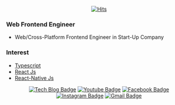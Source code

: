 <div align=center>

[![Hits](https://hits.seeyoufarm.com/api/count/incr/badge.svg?url=https%3A%2F%2Fgithub.com%2F1Seok2&count_bg=%23DDE155&title_bg=%235B5B60&icon=&icon_color=%23E7E7E7&title=hits&edge_flat=false)](https://hits.seeyoufarm.com)

</div>

### Web Frontend Engineer
- Web/Cross-Platform Frontend Engineer in Start-Up Company 

### Interest
- [Typescript](https://github.com/microsoft/TypeScript)
- [React Js](https://github.com/facebook/react)
- [React-Native Js](https://github.com/facebook/react-native)

<div align=center>

[![Tech Blog Badge](http://img.shields.io/badge/-Tech%20blog-black?style=flat-square&logo=github&link=https://zzsza.github.io/)](https://www.notion.so/STUDY-21f3c43ad88c4963b1cad764c9b2e493) 
[![Youtube Badge](https://img.shields.io/badge/Youtube-ff0000?style=flat-square&logo=youtube&link=https://www.youtube.com/c/kyleschool)](https://www.youtube.com/channel/UCOJCBzQSsbu0ulzQwGroT7A) 
[![Facebook Badge](https://img.shields.io/badge/-Facebook-1877f2?style=flat-square&logo=facebook&logoColor=white&link=https://www.facebook.com/zzsza)](https://www.facebook.com/profile.php?id=100004723567545) 
[![Instagram Badge](https://img.shields.io/badge/-Instagram-dd2a7b?style=flat-square&logo=instagram&logoColor=white&link=https://www.instagram.com/data.scientist/)](https://www.instagram.com/goesnow_sti/) 
[![Gmail Badge](https://img.shields.io/badge/-Gmail-d14836?style=flat-square&logo=Gmail&logoColor=white&link=mailto:snugyun01@gmail.com)](mailto:goesnow831@gmail.com)
</div>
